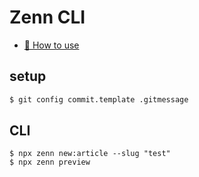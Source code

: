 # Zenn CLI

- [📘 How to use](https://zenn.dev/zenn/articles/zenn-cli-guide)

## setup

```sh
$ git config commit.template .gitmessage
```

## CLI

```
$ npx zenn new:article --slug "test"
$ npx zenn preview
```
